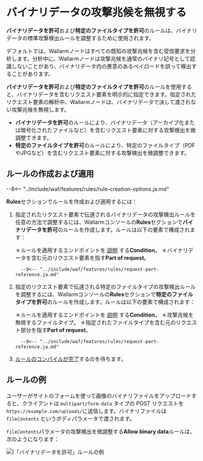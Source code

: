 # バイナリデータの攻撃兆候を無視する

**バイナリデータを許可**および**特定のファイルタイプを許可**のルールは、バイナリデータの標準攻撃検出ルールを調整するために使用されます。

デフォルトでは、Wallarmノードはすべての既知の攻撃兆候を含む受信要求を分析します。分析中に、Wallarmノードは攻撃兆候を通常のバイナリ記号として認識しないことがあり、バイナリデータ内の悪意のあるペイロードを誤って検出することがあります。

**バイナリデータを許可**および**特定のファイルタイプを許可**のルールを使用すると、バイナリデータを含むリクエスト要素を明示的に指定できます。指定されたリクエスト要素の解析中、Wallarmノードは、バイナリデータで決して渡されない攻撃兆候を無視します。

* **バイナリデータを許可**のルールにより、バイナリデータ（アーカイブ化または暗号化されたファイルなど）を含むリクエスト要素に対する攻撃検出を微調整できます。
* **特定のファイルタイプを許可**のルールにより、特定のファイルタイプ（PDFやJPGなど）を含むリクエスト要素に対する攻撃検出を微調整できます。

## ルールの作成および適用

--8<-- "../include/waf/features/rules/rule-creation-options.ja.md"

**Rules**セクションでルールを作成および適用するには：

1. 指定されたリクエスト要素で伝達されるバイナリデータの攻撃検出ルールを任意の方法で調整するには、Wallarmコンソールの**Rules**セクションで**バイナリデータを許可**のルールを作成します。ルールは以下の要素で構成されます：

      ＊ルールを適用するエンドポイントを [説明](add-rule.md#branch-description) する**Condition**。
      ＊バイナリデータを含む元のリクエスト要素を指す**Part of request**。

         --8<-- "../include/waf/features/rules/request-part-reference.ja.md"
2. 指定のリクエスト要素で伝達される特定のファイルタイプの攻撃検出ルールを調整するには、Wallarmコンソールの**Rules**セクションで**特定のファイルタイプを許可**のルールを作成します。ルールは以下の要素で構成されます：

      ＊ルールを適用するエンドポイントを [説明](add-rule.md#branch-description) する**Condition**。
      ＊攻撃兆候を無視するファイルタイプ。
      ＊指定されたファイルタイプを含む元のリクエスト部分を指す**Part of request**。

         --8<-- "../include/waf/features/rules/request-part-reference.ja.md"
3. [ルールのコンパイルが完了](compiling.md)するのを待ちます。

## ルールの例

ユーザーがサイトのフォームを使って画像のバイナリファイルをアップロードすると、クライアントは `multipart/form-data` タイプの POST リクエストを `https://example.com/uploads/`に送信します。バイナリファイルは `fileContents` というボディパラメータで渡されます。

`fileContents`パラメータの攻撃検出を微調整する**Allow binary data**ルールは、次のようになります：

![!「バイナリデータを許可」ルールの例](../../images/user-guides/rules/ignore-binary-attacks-example.png)
